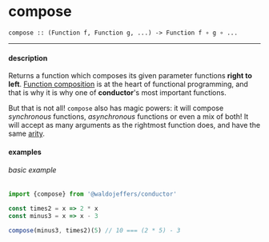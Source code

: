 # compose

`compose :: (Function f, Function g, ...) -> Function f ∘ g ∘ ...`

---

#### description
Returns a function which composes its given parameter functions **right to left**. [Function composition](https://en.wikipedia.org/wiki/Function_composition) is at the heart of functional programming, and that is why it is why one of **conductor**'s most important functions.

But that is not all! `compose` also has magic powers: it will compose _synchronous_ functions, _asynchronous_ functions or even a mix of both! It will accept as many arguments as the rightmost function does, and have the same [arity](https://en.wikipedia.org/wiki/Arity).

#### examples
###### basic example
```js
import {compose} from '@waldojeffers/conductor'

const times2 = x => 2 * x
const minus3 = x => x - 3

compose(minus3, times2)(5) // 10 === (2 * 5) - 3
```